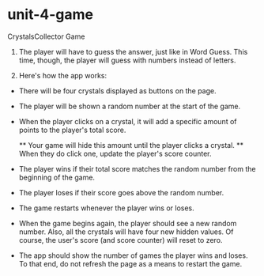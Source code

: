 # unit-4-game

CrystalsCollector Game 


1. The player will have to guess the answer, just like in Word Guess. This time, though, the player will guess with numbers instead of letters.


2. Here's how the app works:


  - There will be four crystals displayed as buttons on the page.


  - The player will be shown a random number at the start of the game.


  - When the player clicks on a crystal, it will add a specific amount of points to the player's total score.

      ** Your game will hide this amount until the player clicks a crystal.
      ** When they do click one, update the player's score counter.



  - The player wins if their total score matches the random number from the beginning of the game.


  - The player loses if their score goes above the random number.


  - The game restarts whenever the player wins or loses.

  - When the game begins again, the player should see a new random number. Also, all the crystals will have four new hidden values. Of      course, the user's score (and score counter) will reset to zero.



  - The app should show the number of games the player wins and loses. To that end, do not refresh the page as a means to restart the game. 
